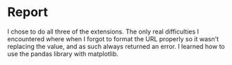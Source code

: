 # Report

I chose to do all three of the extensions.
The only real difficulties I encountered where when I forgot to format the URL properly so it wasn't replacing the value, and as such always returned an error.
I learned how to use the pandas library with matplotlib.

